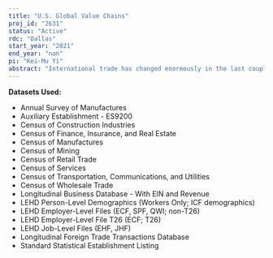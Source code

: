 ```yaml
---
title: "U.S. Global Value Chains"
proj_id: "2631"
status: "Active"
rdc: "Dallas"
start_year: "2021"
end_year: "nan"
pi: "Kei-Mu Yi"
abstract: "International trade has changed enormously in the last couple of decades following the rise of global value chains. Understanding the links between importing upstream intermediate inputs and exporting more downstream output (with additional value-added) is crucial for studying how U.S. production processes adjust in response to global shocks, and how shocks to the U.S. can affect the global economy through supply-side channels. In this project, we aim to make progress by 1) substantially improving our understanding of how the rise of global value chains has impacted American manufacturing, 2) unpacking the latter's impact on each manufacturing industry, on American workers of different skill sets, and on local economies in distinct geographical region, and by 3) conducting model-based policy analysis, as well as simulations of U.S. and international "shocks" - such as the U.S.-China trade war and the Covid-19 pandemic, to assess the role of GVCs, and the effects of such shocks on GVCs themselves.  "
---
```


**Datasets Used:**

  - Annual Survey of Manufactures 
  - Auxiliary Establishment - ES9200 
  - Census of Construction Industries 
  - Census of Finance, Insurance, and Real Estate 
  - Census of Manufactures 
  - Census of Mining 
  - Census of Retail Trade 
  - Census of Services 
  - Census of Transportation, Communications, and Utilities 
  - Census of Wholesale Trade 
  - Longitudinal Business Database - With EIN and Revenue 
  - LEHD Person-Level Demographics (Workers Only; ICF demographics) 
  - LEHD Employer-Level Files (ECF, SPF, QWI; non-T26) 
  - LEHD Employer-Level File T26 (ECF; T26) 
  - LEHD Job-Level Files (EHF, JHF) 
  - Longitudinal Foreign Trade Transactions Database 
  - Standard Statistical Establishment Listing 

